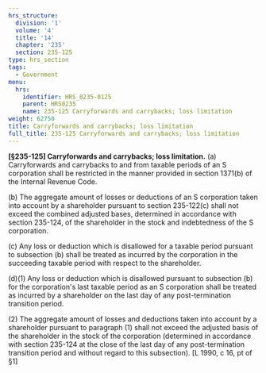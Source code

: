 ```yaml
---
hrs_structure:
  division: '1'
  volume: '4'
  title: '14'
  chapter: '235'
  section: 235-125
type: hrs_section
tags:
  - Government
menu:
  hrs:
    identifier: HRS_0235-0125
    parent: HRS0235
    name: 235-125 Carryforwards and carrybacks; loss limitation
weight: 62750
title: Carryforwards and carrybacks; loss limitation
full_title: 235-125 Carryforwards and carrybacks; loss limitation
---
```

**[§235-125] Carryforwards and carrybacks; loss limitation.** (a) Carryforwards and carrybacks to and from taxable periods of an S corporation shall be restricted in the manner provided in section 1371(b) of the Internal Revenue Code.

(b) The aggregate amount of losses or deductions of an S corporation taken into account by a shareholder pursuant to section 235-122(c) shall not exceed the combined adjusted bases, determined in accordance with section 235-124, of the shareholder in the stock and indebtedness of the S corporation.

(c) Any loss or deduction which is disallowed for a taxable period pursuant to subsection (b) shall be treated as incurred by the corporation in the succeeding taxable period with respect to the shareholder.

(d)(1) Any loss or deduction which is disallowed pursuant to subsection (b) for the corporation's last taxable period as an S corporation shall be treated as incurred by a shareholder on the last day of any post-termination transition period.

(2) The aggregate amount of losses and deductions taken into account by a shareholder pursuant to paragraph (1) shall not exceed the adjusted basis of the shareholder in the stock of the corporation (determined in accordance with section 235-124 at the close of the last day of any post-termination transition period and without regard to this subsection). [L 1990, c 16, pt of §1]